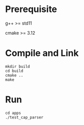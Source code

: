 # Prerequisite
g++ >= std11

cmake >= 3.12

# Compile and Link
```
mkdir build
cd build
cmake ..
make
```
# Run
```
cd apps
./test_cap_parser
```